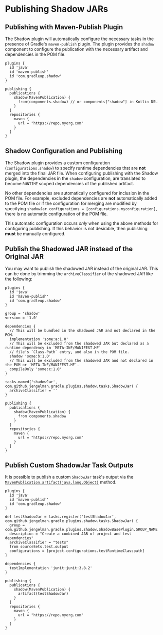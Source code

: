 # Publishing Shadow JARs

## Publishing with Maven-Publish Plugin

The Shadow plugin will automatically configure the necessary tasks in the presence of Gradle's
`maven-publish` plugin.
The plugin provides the `shadow` component to configure the publication with the necessary
artifact and dependencies in the POM file.

    plugins {
      id 'java'
      id 'maven-publish'
      id 'com.gradleup.shadow'
    }
    
    publishing {
      publications {
        shadow(MavenPublication) {
          from(components.shadow) // or components["shadow"] in Kotlin DSL
        }
      }
      repositories {
        maven {
          url = "https://repo.myorg.com"
        }
      }
    }

## Shadow Configuration and Publishing

The Shadow plugin provides a custom configuration (`configurations.shadow`) to specify
runtime dependencies that are **not** merged into the final JAR file.
When configuring publishing with the Shadow plugin, the dependencies in the `shadow`
configuration, are translated to become `RUNTIME` scoped dependencies of the
published artifact.

No other dependencies are automatically configured for inclusion in the POM file.
For example, excluded dependencies are **not** automatically added to the POM file or
if the configuration for merging are modified by specifying
`shadowJar.configurations = [configurations.myconfiguration]`, there is no automatic
configuration of the POM file.

This automatic configuration occurs _only_ when using the above methods for
configuring publishing. If this behavior is not desirable, then publishing **must**
be manually configured.


## Publish the Shadowed JAR instead of the Original JAR

You may want to publish the shadowed JAR instead of the original JAR. This can be done by trimming 
the `archiveClassifier` of the shadowed JAR like the following:

    plugins {
      id 'java'
      id 'maven-publish'
      id 'com.gradleup.shadow'
    }
    
    group = 'shadow'
    version = '1.0'
    
    dependencies {
      // This will be bundled in the shadowed JAR and not declared in the POM.
      implementation 'some:a:1.0'
      // This will be excluded from the shadowed JAR but declared as a runtime dependency in `META-INF/MANIFEST.MF`
      // file's `Class-Path` entry, and also in the POM file.
      shadow 'some:b:1.0'
      // This will be excluded from the shadowed JAR and not declared in the POM or `META-INF/MANIFEST.MF`.
      compileOnly 'some:c:1.0'
    }
    
    tasks.named('shadowJar', com.github.jengelman.gradle.plugins.shadow.tasks.ShadowJar) {
      archiveClassifier = ''
    }
    
    publishing {
      publications {
        shadow(MavenPublication) {
          from components.shadow
        }
      }
      repositories {
        maven {
          url = "https://repo.myorg.com"
        }
      }
    }


## Publish Custom ShadowJar Task Outputs

It is possible to publish a custom `ShadowJar` task's output via the [`MavenPublication.artifact(java.lang.Object)`](https://docs.gradle.org/current/dsl/org.gradle.api.publish.maven.MavenPublication.html#org.gradle.api.publish.maven.MavenPublication:artifact(java.lang.Object)) method. 

    plugins {
      id 'java'
      id 'maven-publish'
      id 'com.gradleup.shadow'
    }
    
    def testShadowJar = tasks.register('testShadowJar', com.github.jengelman.gradle.plugins.shadow.tasks.ShadowJar) {
      group = com.github.jengelman.gradle.plugins.shadow.ShadowBasePlugin.GROUP_NAME
      description = "Create a combined JAR of project and test dependencies"
      archiveClassifier = "tests"
      from sourceSets.test.output
      configurations = [project.configurations.testRuntimeClasspath]
    }
    
    dependencies {
      testImplementation 'junit:junit:3.8.2'
    }
    
    publishing {
      publications {
        shadow(MavenPublication) {
          artifact(testShadowJar)
        }
      }
      repositories {
        maven {
          url = "https://repo.myorg.com"
        }
      }
    }
